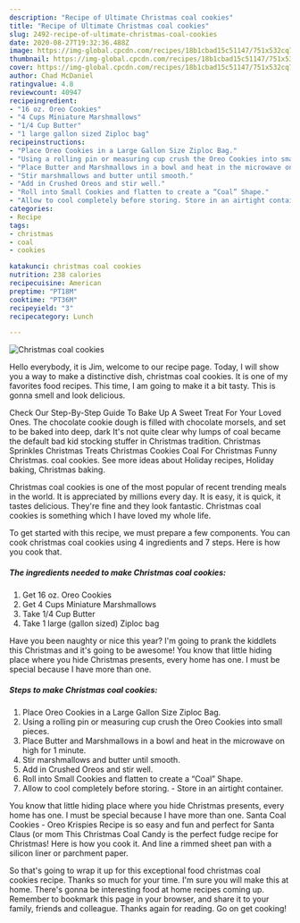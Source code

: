 ```yaml
---
description: "Recipe of Ultimate Christmas coal cookies"
title: "Recipe of Ultimate Christmas coal cookies"
slug: 2492-recipe-of-ultimate-christmas-coal-cookies
date: 2020-08-27T19:32:36.488Z
image: https://img-global.cpcdn.com/recipes/18b1cbad15c51147/751x532cq70/christmas-coal-cookies-recipe-main-photo.jpg
thumbnail: https://img-global.cpcdn.com/recipes/18b1cbad15c51147/751x532cq70/christmas-coal-cookies-recipe-main-photo.jpg
cover: https://img-global.cpcdn.com/recipes/18b1cbad15c51147/751x532cq70/christmas-coal-cookies-recipe-main-photo.jpg
author: Chad McDaniel
ratingvalue: 4.8
reviewcount: 40947
recipeingredient:
- "16 oz. Oreo Cookies"
- "4 Cups Miniature Marshmallows"
- "1/4 Cup Butter"
- "1 large gallon sized Ziploc bag"
recipeinstructions:
- "Place Oreo Cookies in a Large Gallon Size Ziploc Bag."
- "Using a rolling pin or measuring cup crush the Oreo Cookies into small pieces."
- "Place Butter and Marshmallows in a bowl and heat in the microwave on high for 1 minute."
- "Stir marshmallows and butter until smooth."
- "Add in Crushed Oreos and stir well."
- "Roll into Small Cookies and flatten to create a “Coal” Shape."
- "Allow to cool completely before storing. Store in an airtight container."
categories:
- Recipe
tags:
- christmas
- coal
- cookies

katakunci: christmas coal cookies 
nutrition: 238 calories
recipecuisine: American
preptime: "PT18M"
cooktime: "PT36M"
recipeyield: "3"
recipecategory: Lunch

---
```



![Christmas coal cookies](https://img-global.cpcdn.com/recipes/18b1cbad15c51147/751x532cq70/christmas-coal-cookies-recipe-main-photo.jpg)

Hello everybody, it is Jim, welcome to our recipe page. Today, I will show you a way to make a distinctive dish, christmas coal cookies. It is one of my favorites food recipes. This time, I am going to make it a bit tasty. This is gonna smell and look delicious.

Check Our Step-By-Step Guide To Bake Up A Sweet Treat For Your Loved Ones. The chocolate cookie dough is filled with chocolate morsels, and set to be baked into deep, dark It&#39;s not quite clear why lumps of coal became the default bad kid stocking stuffer in Christmas tradition. Christmas Sprinkles Christmas Treats Christmas Cookies Coal For Christmas Funny Christmas. coal cookies. See more ideas about Holiday recipes, Holiday baking, Christmas baking.

Christmas coal cookies is one of the most popular of recent trending meals in the world. It is appreciated by millions every day. It is easy, it is quick, it tastes delicious. They're fine and they look fantastic. Christmas coal cookies is something which I have loved my whole life.


To get started with this recipe, we must prepare a few components. You can cook christmas coal cookies using 4 ingredients and 7 steps. Here is how you cook that.

<!--inarticleads1-->

##### The ingredients needed to make Christmas coal cookies:

1. Get 16 oz. Oreo Cookies
1. Get 4 Cups Miniature Marshmallows
1. Take 1/4 Cup Butter
1. Take 1 large (gallon sized) Ziploc bag


Have you been naughty or nice this year? I&#39;m going to prank the kiddlets this Christmas and it&#39;s going to be awesome! You know that little hiding place where you hide Christmas presents, every home has one. I must be special because I have more than one. 

<!--inarticleads2-->

##### Steps to make Christmas coal cookies:

1. Place Oreo Cookies in a Large Gallon Size Ziploc Bag.
1. Using a rolling pin or measuring cup crush the Oreo Cookies into small pieces.
1. Place Butter and Marshmallows in a bowl and heat in the microwave on high for 1 minute.
1. Stir marshmallows and butter until smooth.
1. Add in Crushed Oreos and stir well.
1. Roll into Small Cookies and flatten to create a “Coal” Shape.
1. Allow to cool completely before storing. - Store in an airtight container.


You know that little hiding place where you hide Christmas presents, every home has one. I must be special because I have more than one. Santa Coal Cookies - Oreo Krispies Recipe is so easy and fun and perfect for Santa Claus (or mom This Christmas Coal Candy is the perfect fudge recipe for Christmas! Here is how you cook it. And line a rimmed sheet pan with a silicon liner or parchment paper. 

So that's going to wrap it up for this exceptional food christmas coal cookies recipe. Thanks so much for your time. I'm sure you will make this at home. There's gonna be interesting food at home recipes coming up. Remember to bookmark this page in your browser, and share it to your family, friends and colleague. Thanks again for reading. Go on get cooking!
